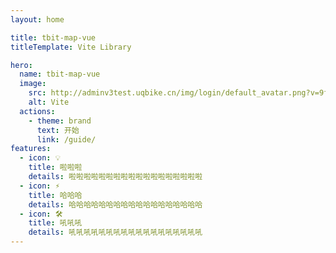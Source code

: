 ```yaml
---
layout: home

title: tbit-map-vue
titleTemplate: Vite Library

hero:
  name: tbit-map-vue
  image:
    src: http://adminv3test.uqbike.cn/img/login/default_avatar.png?v=9f0d12a3c0&hs=7tzfn
    alt: Vite
  actions:
    - theme: brand
      text: 开始
      link: /guide/
features:
  - icon: 💡
    title: 啦啦啦
    details: 啦啦啦啦啦啦啦啦啦啦啦啦啦啦啦啦啦啦
  - icon: ⚡️
    title: 哈哈哈
    details: 哈哈哈哈哈哈哈哈哈哈哈哈哈哈哈哈哈哈
  - icon: 🛠️
    title: 吼吼吼
    details: 吼吼吼吼吼吼吼吼吼吼吼吼吼吼吼吼吼吼
---
```

